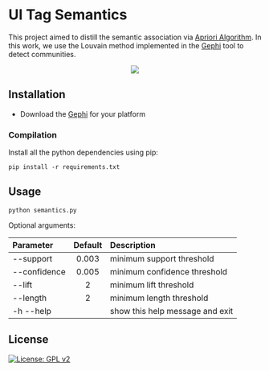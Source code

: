 # UI Tag Semantics

This project aimed to distill the semantic association via [Apriori Algorithm](https://link.springer.com/content/pdf/10.1007/3-540-45372-5_2.pdf). 
In this work, we use the Louvain method implemented in the [Gephi](https://gephi.org/) tool to detect communities.

<div style="color:#0000FF" align="center">
<img src="../figures/communitydetection.png"/> 
</div>

## Installation

* Download the [Gephi](https://gephi.org/) for your platform

### Compilation

Install all the python dependencies using pip:
```
pip install -r requirements.txt
```

## Usage

```
python semantics.py
```

Optional arguments: 

| Parameter                 | Default       | Description   |	
| :------------------------ |:-------------:| :-------------|
| --support  	            | 0.003         |  minimum support threshold
| --confidence              |0.005          |  minimum confidence threshold
| --lift 		            |2           	|  minimum lift threshold
| --length                |   2        |  minimum length threshold
| -h --help                 |               | show this help message and exit


## License
[![License: GPL v2](https://img.shields.io/badge/License-GPL%20v2-blue.svg)](https://www.gnu.org/licenses/old-licenses/gpl-2.0.en.html)